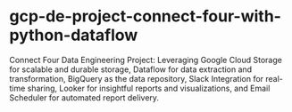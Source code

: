 # gcp-de-project-connect-four-with-python-dataflow
Connect Four Data Engineering Project: Leveraging Google Cloud Storage for scalable and durable storage, Dataflow for data extraction and transformation, BigQuery as the data repository, Slack Integration for real-time sharing, Looker for insightful reports and visualizations, and Email Scheduler for automated report delivery. 
